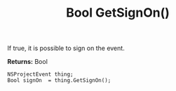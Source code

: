 ﻿---
uid: crmscript_ref_NSProjectEvent_GetSignOn
title: Bool GetSignOn()
intellisense: NSProjectEvent.GetSignOn
keywords: NSProjectEvent, GetSignOn
so.topic: reference
---

If true, it is possible to sign on the event.

**Returns:** Bool


```crmscript
NSProjectEvent thing;
Bool signOn  = thing.GetSignOn();
```


